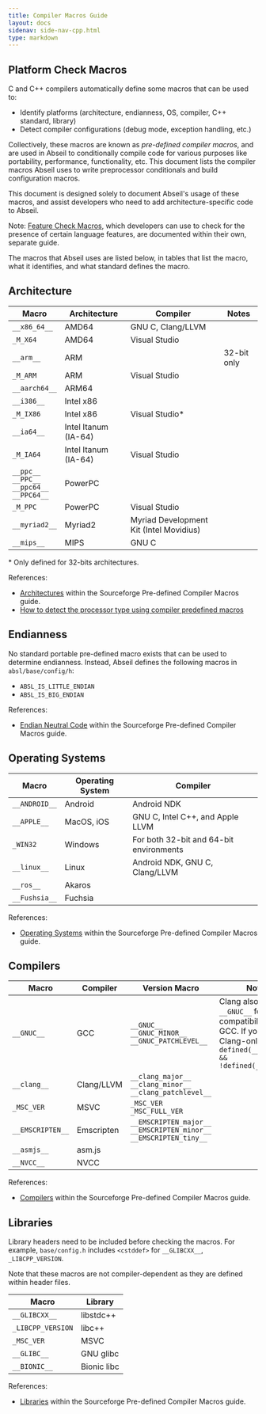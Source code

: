 ```yaml
---
title: Compiler Macros Guide
layout: docs
sidenav: side-nav-cpp.html
type: markdown
---
```


## Platform Check Macros

C and C++ compilers automatically define some macros that can be used to:

 * Identify platforms (architecture, endianness, OS, compiler,
   C++ standard, library)
 * Detect compiler configurations (debug mode, exception handling, etc.)

Collectively, these macros are known as *pre-defined compiler macros*,
and are used in Abseil to conditionally compile code for
various purposes like portability, performance, functionality, etc. This
document lists the compiler macros Abseil uses to write preprocessor
conditionals and build configuration macros.

This document is designed solely to document Abseil's usage of these
macros, and assist developers who need to add architecture-specific
code to Abseil.

Note: [Feature Check Macros](feature_checks), which developers can use to
check for the presence of certain language features, are documented within
their own, separate guide.

The macros that Abseil uses are listed below, in tables that list the
macro, what it identifies, and what standard defines the macro.

## Architecture

|**Macro**|**Architecture**|**Compiler**|**Notes**|
|------------|----------|---------------|--------|
|`__x86_64__`|AMD64|GNU C, Clang/LLVM||
|`_M_X64`|AMD64|Visual Studio||
|`__arm__`|ARM||32-bit only|
|`_M_ARM`|ARM|Visual Studio||
|`__aarch64__`|ARM64|||
|`__i386__`|Intel x86|||
|`_M_IX86`|Intel x86|Visual Studio\*||
|`__ia64__`|Intel Itanum (IA-64)|||
|`_M_IA64`|Intel Itanum (IA-64)|Visual Studio||
|`__ppc__`<br/>`__PPC__`<br/>`__ppc64__`<br/>`__PPC64__`|PowerPC|||
|`_M_PPC`|PowerPC|Visual Studio||
|`__myriad2__`|Myriad2|Myriad Development Kit (Intel Movidius)||
|`__mips__`|MIPS|GNU C||

\* Only defined for 32-bits architectures.

References:

* [Architectures](https://sourceforge.net/p/predef/wiki/Architectures/)
  within the Sourceforge Pre-defined Compiler Macros guide.
* [How to detect the processor type using compiler predefined macros](http://nadeausoftware.com/articles/2012/02/c_c_tip_how_detect_processor_type_using_compiler_predefined_macros)

## Endianness

No standard portable pre-defined macro exists that can be used to
determine endianness. Instead, Abseil defines the following macros in
`absl/base/config/h`:

* `ABSL_IS_LITTLE_ENDIAN`
* `ABSL_IS_BIG_ENDIAN`

References:

* [Endian Neutral Code](https://sourceforge.net/p/predef/wiki/Endianness/)
  within the Sourceforge Pre-defined Compiler Macros guide.

## Operating Systems

|**Macro**|**Operating System**|**Compiler**|
|------------|----------|----------|
|`__ANDROID__`|Android|Android NDK|
|`__APPLE__`|MacOS, iOS|GNU C, Intel C++, and Apple LLVM|
|`_WIN32`|Windows|For both 32-bit and 64-bit environments|
|`__linux__`|Linux|Android NDK, GNU C, Clang/LLVM|
|`__ros__`|Akaros||
|`__Fushsia__`|Fuchsia||

References:

* [Operating Systems](https://sourceforge.net/p/predef/wiki/OperatingSystems/)
  within the Sourceforge Pre-defined Compiler Macros guide.

## Compilers

|**Macro**|**Compiler**|**Version Macro**|**Notes**|
|------------|----------|--------|---------|
|`__GNUC__`|GCC|`__GNUC__`<br/>`__GNUC_MINOR__`<br/>`__GNUC_PATCHLEVEL__`|Clang also defines `__GNUC__` for compatibility with GCC. If you want Clang-only, write `defined(__GNUC__) && !defined(__clang__)`|
|`__clang__`|Clang/LLVM|`__clang_major__`<br/>`__clang_minor__`<br/>`__clang_patchlevel__`||
|`_MSC_VER`|MSVC|`_MSC_VER`<br/>`_MSC_FULL_VER` ||
|`__EMSCRIPTEN__`|Emscripten|`__EMSCRIPTEN_major__`<br/>`__EMSCRIPTEN_minor__`<br/>`__EMSCRIPTEN_tiny__`||
|`__asmjs__`|asm.js|||
|`__NVCC__`|NVCC|||

References:

* [Compilers](https://sourceforge.net/p/predef/wiki/Compilers/)
  within the Sourceforge Pre-defined Compiler Macros guide.

## Libraries

Library headers need to be included before checking the macros. For example,
`base/config.h` includes `<cstddef>` for `__GLIBCXX__`, `_LIBCPP_VERSION`.

Note that these macros are not compiler-dependent as they are defined within
header files.

|**Macro**|**Library**|
|------------|----------|
|`__GLIBCXX__`|libstdc++|
|`_LIBCPP_VERSION`|libc++|
|`_MSC_VER`|MSVC|
|`__GLIBC__`|GNU glibc|
|`__BIONIC__`|Bionic libc|

References:

* [Libraries](https://sourceforge.net/p/predef/wiki/Libraries/)
  within the Sourceforge Pre-defined Compiler Macros guide.
